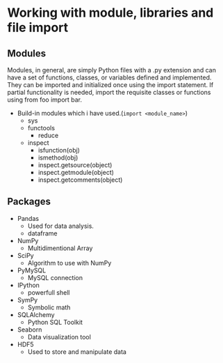 # Working with module, libraries and file import

## Modules
Modules, in general, are simply Python files with a .py extension and can have a set of functions, classes, or variables defined and implemented. They can be imported and initialized once using the import statement. If partial functionality is needed, import the requisite classes or functions using from foo import bar.

-  Build-in modules which i have used.(`import <module_name>`)
   -  sys
   -  functools
      -  reduce
   -  inspect
      -  isfunction(obj)
      -  ismethod(obj)
      -  inspect.getsource(object)
      -  inspect.getmodule(object)
      -  inspect.getcomments(object)

## Packages

-  Pandas
   -  Used for data analysis.
   -  dataframe
-  NumPy
   -  Multidimentional Array
-  SciPy
   -  Algorithm to use with NumPy
-  PyMySQL
   -  MySQL connection
-  IPython
   -  powerfull shell
-  SymPy
   -  Symbolic math
-  SQLAlchemy
   -  Python SQL Toolkit
-  Seaborn
   -  Data visualization tool
-  HDF5
   -  Used to store and manipulate data
